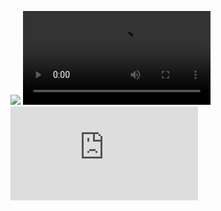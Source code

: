 
![](https://github.com/Muxiaaaa/520432910014-Muxiarefu/blob/main/%E7%AC%AC%E5%85%AD%E6%AC%A1/sketch_211030a.pde)
![](https://github.com/Muxiaaaa/520432910014-Muxiarefu/blob/main/%E7%AC%AC%E5%85%AD%E6%AC%A1/%E7%83%9F%E8%8A%B1.mp4)
![](https://github.com/Muxiaaaa/520432910014-Muxiarefu/blob/main/%E7%AC%AC%E5%85%AD%E6%AC%A1/%E8%AF%B4%E6%98%8E.txt)

